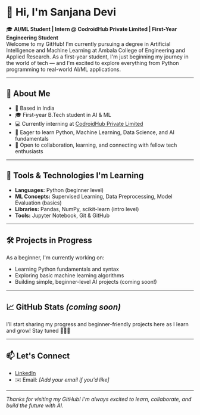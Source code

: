 # 👋 Hi, I'm Sanjana Devi

🎓 **AI/ML Student | Intern @ CodroidHub Private Limited | First-Year Engineering Student**  
Welcome to my GitHub! I'm currently pursuing a degree in Artificial Intelligence and Machine Learning at Ambala College of Engineering and Applied Research. As a first-year student, I'm just beginning my journey in the world of tech — and I'm excited to explore everything from Python programming to real-world AI/ML applications.

---

## 🌱 About Me

- 📍 Based in India  
- 🎓 First-year B.Tech student in AI & ML  
- 💻 Currently interning at [CodroidHub Private Limited](https://www.codroidhub.com/)  
- 🚀 Eager to learn Python, Machine Learning, Data Science, and AI fundamentals  
- 🤝 Open to collaboration, learning, and connecting with fellow tech enthusiasts

---

## 🔧 Tools & Technologies I'm Learning

- **Languages:** Python (beginner level)
- **ML Concepts:** Supervised Learning, Data Preprocessing, Model Evaluation (basics)
- **Libraries:** Pandas, NumPy, scikit-learn (intro level)
- **Tools:** Jupyter Notebook, Git & GitHub

---

## 🛠️ Projects in Progress

As a beginner, I'm currently working on:
- Learning Python fundamentals and syntax
- Exploring basic machine learning algorithms
- Building simple, beginner-level AI projects (coming soon!)

---

## 📈 GitHub Stats *(coming soon)*

I’ll start sharing my progress and beginner-friendly projects here as I learn and grow! Stay tuned 👩‍💻✨

---

## 📫 Let's Connect

- [LinkedIn](https://www.linkedin.com/in/sanjana-devi-a95595339/)
- ✉️ Email: *[Add your email if you'd like]*

---

*Thanks for visiting my GitHub! I'm always excited to learn, collaborate, and build the future with AI.*

